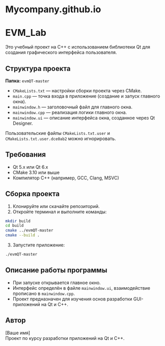# Mycompany.github.io
# EVM_Lab

Это учебный проект на C++ с использованием библиотеки Qt для создания графического интерфейса пользователя.

## Структура проекта

**Папка:** `evmQT-master`

- `CMakeLists.txt` — настройки сборки проекта через CMake.
- `main.cpp` — точка входа в приложение (создание и запуск главного окна).
- `mainwindow.h` — заголовочный файл для главного окна.
- `mainwindow.cpp` — реализация логики главного окна.
- `mainwindow.ui` — описание интерфейса окна, созданное через Qt Designer.

Пользовательские файлы `CMakeLists.txt.user` и `CMakeLists.txt.user.dce0ab2` можно игнорировать.

## Требования

- Qt 5.x или Qt 6.x
- CMake 3.10 или выше
- Компилятор C++ (например, GCC, Clang, MSVC)

## Сборка проекта

1. Клонируйте или скачайте репозиторий.
2. Откройте терминал и выполните команды:

```bash
mkdir build
cd build
cmake ../evmQT-master
cmake --build .
```

3. Запустите приложение:

```bash
./evmQT-master
```

## Описание работы программы

- При запуске открывается главное окно.
- Интерфейс определён в файле `mainwindow.ui`, взаимодействие прописано в `mainwindow.cpp`.
- Проект предназначен для изучения основ разработки GUI-приложений на Qt и C++.

## Автор

[Ваше имя]  
Проект по курсу разработки приложений на Qt и C++.
